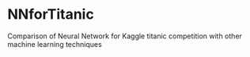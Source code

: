 # NNforTitanic
Comparison of Neural Network for Kaggle titanic competition with other machine learning techniques
